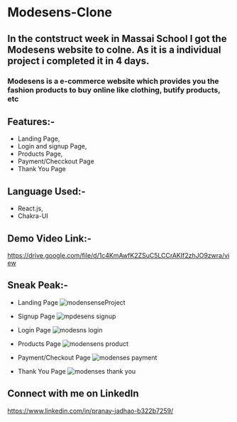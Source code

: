 # Modesens-Clone

## In the contstruct week in Massai School I got the Modesens website to colne. As it is a individual project i completed it in 4 days.

### Modesens is a e-commerce website which provides you the fashion products to buy online like clothing, butify products, etc

## Features:-    
- Landing Page,
- Login and signup Page,
- Products Page,
- Payment/Checckout Page
- Thank You Page


## Language Used:-
- React.js,
- Chakra-UI

## Demo Video Link:-
https://drive.google.com/file/d/1c4KmAwfK2ZSuC5LCCrAKIf2zhJO9zwra/view

## Sneak Peak:-

- Landing Page
![modensenseProject](https://user-images.githubusercontent.com/107978823/207076321-85d24bad-0669-49b4-929f-f65005e7b915.png)


- Signup Page
![mpdesens signup](https://user-images.githubusercontent.com/107978823/207076377-cd0c7972-cbd0-44fb-8966-613a586312ab.png)


- Login Page
![modesns login](https://user-images.githubusercontent.com/107978823/207076413-60f79247-9610-4efb-b780-0800cd11937e.png)


- Products Page
![modensens product](https://user-images.githubusercontent.com/107978823/207076448-06fe490d-301b-4f4b-92c3-da2deed41ef3.png)


- Payment/Checkout Page
![modenses payment](https://user-images.githubusercontent.com/107978823/207076591-7f912378-9cff-4653-b284-2fdb09ef4031.png)

- Thank You Page
![modenses thank you](https://user-images.githubusercontent.com/107978823/207076651-6e2135d2-b3b7-4857-9dad-638227c9b741.png)

## Connect with me on LinkedIn
https://www.linkedin.com/in/pranay-jadhao-b322b7259/







